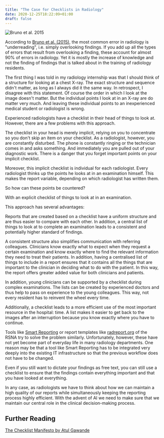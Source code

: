 ```yaml
---
title: "The Case for Checklists in Radiology"
date: 2020-12-25T18:22:09+01:00
draft: false
---
```


![Bruno et al. 2015](/images/bruno_et_al.png)

According to [Bruno et al. (2015)](https://pubs.rsna.org/doi/pdf/10.1148/rg.2015150023), the most common error in radiology is "underreading", i.e. simply overlooking findings. If you add up all the types of errors that result from overlooking a finding, these account for almost 90% of errors in radiology. Yet it is mostly the increase of knowledge and not the finding of findings that is talked about in the training of radiology residents.

The first thing I was told in my radiology internship was that I should think of a structure for looking at a chest X-ray. The exact structure and sequence didn't matter, as long as I always did it the same way. In retrospect, I disagree with this statement. Of course the order in which I look at the image doesn't matter. But the individual points I look at in an X-ray are do matter very much. And leaving these individual points to an inexperienced medical student or radiologist is wrong.

Experienced radiologists have a checklist in their head of things to look at. However, there are a few problems with this approach.

The checklist in your head is merely implicit, relying on you to concentrate so you don't skip an item on your checklist. As a radiologist, however, you are constantly disturbed. The phone is constantly ringing or the technician comes in and asks something. And immediately you are pulled out of your diagnostic work. There is a danger that you forget important points on your implicit checklist.

Moreover, this implicit checklist is individual for each radiologist. Every radiologist thinks up the points he looks at in an examination himself. This makes the report variable, depending on which radiologist has written them.

So how can these points be countered?

With an explicit checklist of things to look at in an examination.

This approach has several advantages:

Reports that are created based on a checklist have a uniform structure and are thus easier to compare with each other. In addition, a central list of things to look at to complete an examination leads to a consistent and potentially higher standard of findings.

A consistent structure also simplifies communication with referring colleagues. Clinicians know exactly what to expect when they request a certain examination and know exactly where to find the relevant information they need to treat their patients. In addition, having a centralised list of things to include in a report ensures that it contains all the things that are important to the clinician in deciding what to do with the patient. In this way, the report offers greater added value for both clinicians and patients.

In addition, young clinicians can be supported by a checklist during complex examinations. The lists can be created by experienced doctors and thus help to pass on experience to the young colleagues. This way, not every resident has to reinvent the wheel every time.

Additionally, a checklist leads to a more efficient use of the most important resource in the hospital: time. A list makes it easier to get back to the images after an interruption because you know exactly where you have to continue. 

Tools like [Smart Reporting](https://smart-reporting.com/) or report templates like [radreport.org](http://radreport.org/) of the RSNA try to solve the problem similarly. Unfortunately, however, these have not yet become part of everyday life in many radiology departments. One reason may be that a tool like Smart Reporting has to be integrated very deeply into the existing IT infrastructure so that the previous workflow does not have to be changed.

Even if you still want to dictate your findings as free text, you can still use a checklist to ensure that the findings contain everything important and that you have looked at everything.

In any case, as radiologists we have to think about how we can maintain a high quality of our reports while simultaneously keeping the reporting process highly efficient. With the advent of AI we need to make sure that we maintain our central role in the clinical decision-making process.

## Further Reading 
[The Checklist Manifesto by Atul Gawande](https://www.amazon.com/Checklist-Manifesto-How-Things-Right-ebook/dp/B0030V0PEW)

